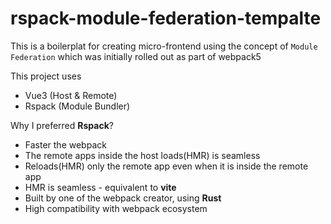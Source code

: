# rspack-module-federation-tempalte

This is a boilerplat for creating micro-frontend using the concept of `Module Federation` which was initially rolled out as part of webpack5

This project uses
- Vue3 (Host & Remote)
- Rspack (Module Bundler)

Why I preferred **Rspack**?
- Faster the webpack
- The remote apps inside the host loads(HMR) is seamless
- Reloads(HMR) only the remote app even when it is inside the remote app
- HMR is seamless - equivalent to **vite**
- Built by one of the webpack creator, using **Rust**
- High compatibility with webpack ecosystem
